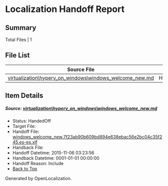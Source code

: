 # <a name='report-top'></a> Localization Handoff Report

## Summary
 Total Files | 1

## File List
 Source File | Status | Details 
 ----------- | ------ | ------- 
 [virtualization\hyperv_on_windows\windows_welcome_new.md](https://github.com/OpenLocalizationOrg/hyperVTest/blob/1b008cdc5731f487b28adbfd4656ffd7e9f9cf07/virtualization/hyperv_on_windows/windows_welcome_new.md) | HandedOff | [Details](#bc21c2695647e0d20652d1ef23e38ffd094355b8198)

## Item Details
##### <a name='bc21c2695647e0d20652d1ef23e38ffd094355b8198'></a> Source: [virtualization\hyperv_on_windows\windows_welcome_new.md](https://github.com/OpenLocalizationOrg/hyperVTest/blob/1b008cdc5731f487b28adbfd4656ffd7e9f9cf07/virtualization/hyperv_on_windows/windows_welcome_new.md)
* Status: HandedOff
* Target File: 
* Handoff File: [windows_welcome_new.7f23ab90b609bd894e638ebac56e2bc04c35f245.es-es.xlf](https://github.com/OpenLocalizationOrg/olhandoff/blob/53a70643b6ecba630af824d76e4fd35431b2f2d6/ol-handoff/OpenLocalizationOrg/hyperVTest.es-es/master/windows_welcome_new.7f23ab90b609bd894e638ebac56e2bc04c35f245.es-es.xlf)
* Handback File: 
* Handoff Datetime: 2015-11-06 03:23:56
* Handback Datetime: 0001-01-01 00:00:00
* Handoff Reason: Include
* [Back to Top](#report-top)


Generated by OpenLocalization.
